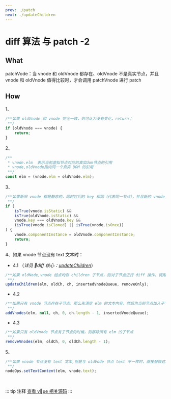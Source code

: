 ```yaml
---
prev: ./patch
next: ./updateChildren
---
```


# diff 算法 与 patch -2

## What

patchVode：当 vnode 和 oldVnode 都存在、oldVnode 不是真实节点，并且 vnode 和 oldVnode 值得比较时，才会调用 patchVnode 进行 patch

## How

1、

```js
/**如果 oldVnode 和 vnode 完全一致，则可认为没有变化，return；
 **/
if (oldVnode === vnode) {
    return;
}
```

2、

```js
/**
 * vnode.elm  表示当前虚拟节点对应的真实dom节点的引用
 * vnode,oldVnode指向同一个真实 DOM 的引用
 **/
const elm = (vnode.elm = oldVnode.elm);
```

3、

```js
/**如果新旧 vnode 都是静态的，同时它们的 key 相同（代表同一节点），并且新的 vnode 是 clone 或者是标记了 once（标记 v-once 属性，只渲染一次），那么只需要替换 elm 以及 componentInstance 即可。
 **/
if (
    isTrue(vnode.isStatic) &&
    isTrue(oldVnode.isStatic) &&
    vnode.key === oldVnode.key &&
    (isTrue(vnode.isCloned) || isTrue(vnode.isOnce))
) {
    vnode.componentInstance = oldVnode.componentInstance;
    return;
}
```

4、如果 vnode 节点没有 text 文本时：

-   4.1 （_详见 diff 核心：[updateChildren](/vue/updateChildren.html)_）

```js
/**如果 oldNode,vnode 结点均有 children 子节点，则对子节点进行 diff 操作，调用 updateChildren 更新子节点
 **/
updateChildren(elm, oldCh, ch, insertedVnodeQueue, removeOnly);
```

-   4.2

```js
/**如果只有 vnode 节点存在子节点，那么先清空 elm 的文本内容，然后为当前节点加入子节点
 **/
addVnodes(elm, null, ch, 0, ch.length - 1, insertedVnodeQueue);
```

-   4.3

```js
/**如果只有 oldVnode 节点有子节点的时候，则移除所有 elm 的子节点
 **/
removeVnodes(elm, oldCh, 0, oldCh.length - 1);
```

5、

```js
/**如果 vnode 节点没有 text 文本,但是与 oldVode 节点 text 不一样时，直接替换这段文本
 **/
nodeOps.setTextContent(elm, vnode.text);
```

<br/>

::: tip 注释
[查看 vue 相关源码](https://github.com/510team/vue-resource-analysis/blob/master/src/core/vdom/patch.js)
:::
